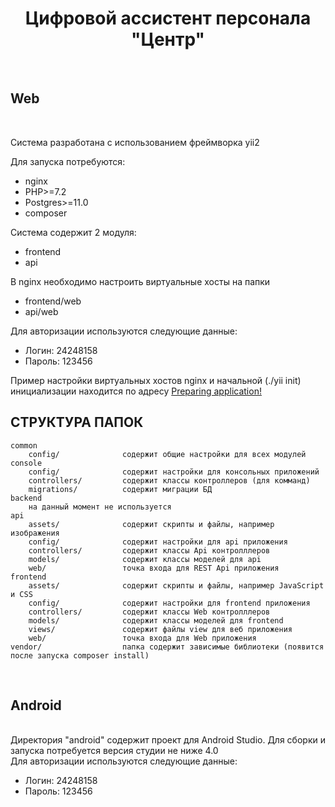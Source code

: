 <h1 align="center">Цифровой ассистент персонала "Центр"</h1><br>

<h2 align="left">Web</h2><br>

Система разработана с использованием фреймворка yii2

Для запуска потребуются:
 * nginx
 * PHP>=7.2
 * Postgres>=11.0
 * composer

Система содержит 2 модуля:
* frontend
* api

В nginx необходимо настроить виртуальные хосты на папки 
* frontend/web
* api/web

Для авторизации используются следующие данные:
* Логин:  24248158
* Пароль: 123456

Пример настройки виртуальных хостов nginx и начальной (./yii init) инициализации  находится по адресу [Preparing application!](https://www.yiiframework.com/extension/yiisoft/yii2-app-advanced/doc/guide/2.0/en/start-installation#preparing-application)

СТРУКТУРА ПАПОК
-------------------

```
common
    config/              содержит общие настройки для всех модулей
console
    config/              содержит настройки для консольных приложений
    controllers/         содержит классы контроллеров (для комманд)
    migrations/          содержит миграции БД
backend
    на данный момент не используется
api
    assets/              содержит скрипты и файлы, например изображения
    config/              содержит настройки для api приложения
    controllers/         содержит классы Api контролллеров
    models/              содержит классы моделей для api
    web/                 точка входа для REST Api приложения
frontend
    assets/              содержит скрипты и файлы, например JavaScript и CSS
    config/              содержит настройки для frontend приложения
    controllers/         содержит классы Web контролллеров
    models/              содержит классы моделей для frontend
    views/               содержит файлы view для веб приложения
    web/                 точка входа для Web приложения
vendor/                  папка содержит зависимые библиотеки (появится после запуска composer install)
```

<br><h2 align="left">Android</h2><br>
Директория "android" содержит проект для Android Studio. Для сборки и запуска потребуется версия студии не ниже 4.0
<br>
Для авторизации используются следующие данные:
* Логин:  24248158
* Пароль: 123456
